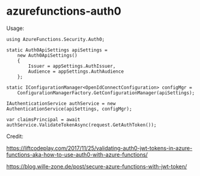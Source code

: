 # azurefunctions-auth0

Usage:

```
using AzureFunctions.Security.Auth0;

static Auth0ApiSettings apiSettings = 
    new Auth0ApiSettings()
    {
        Issuer = appSettings.AuthIssuer,
        Audience = appSettings.AuthAudience
    };

static IConfigurationManager<OpenIdConnectConfiguration> configMgr = 
    ConfigurationManagerFactory.GetConfigurationManager(apiSettings);

IAuthenticationService authService = new AuthenticationService(apiSettings, configMgr);

var claimsPrincipal = await authService.ValidateTokenAsync(request.GetAuthToken());
```

Credit:

https://liftcodeplay.com/2017/11/25/validating-auth0-jwt-tokens-in-azure-functions-aka-how-to-use-auth0-with-azure-functions/

https://blog.wille-zone.de/post/secure-azure-functions-with-jwt-token/

